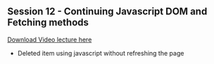 ## Session 12 - Continuing Javascript DOM and Fetching methods

[Download Video lecture here](https://www.idrive.com/idrive/sh/sh?k=t1j2f8d3v9)

- Deleted item using javascript without refreshing the page
